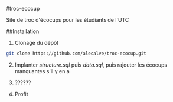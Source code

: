 #troc-ecocup

Site de troc d'écocups pour les étudiants de l'UTC

##Installation

1. Clonage du dépôt
 ```bash
git clone https://github.com/alecalve/troc-ecocup.git
 ```
 
2. Implanter *structure.sql* puis *data.sql*, puis rajouter les écocups manquantes s'il y en a

3. ??????

4. Profit